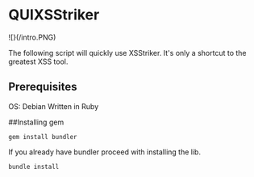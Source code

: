 # QUIXSStriker
![}(/intro.PNG)

The following script will quickly use XSStriker. It's only a shortcut to the greatest XSS tool.

## Prerequisites

OS: Debian
Written in Ruby

##Installing gem
```
gem install bundler
```
If you already have bundler proceed with installing the lib.
```
bundle install
```

